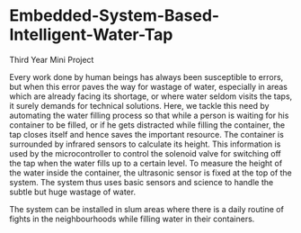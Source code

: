 # Embedded-System-Based-Intelligent-Water-Tap
Third Year Mini Project

Every work done by human beings has always been susceptible to errors, but when this error paves the way for wastage of water, especially in areas which are already facing its shortage, or where water seldom visits the taps, it surely demands for technical solutions. Here, we tackle this need by automating the water filling process so that while a person is waiting for his container to be filled, or if he gets distracted while filling the container, the tap closes itself and hence saves the important resource. The container is surrounded by infrared sensors to calculate its height. This information is used by the microcontroller to control the solenoid valve for switching off the tap when the water fills up to a certain level. To measure the height of the water inside the container, the ultrasonic sensor is fixed at the top of the system. The system thus uses basic sensors and science to handle the subtle but huge wastage of water.

The system can be installed in slum areas where there is a daily routine of fights in the neighbourhoods while filling water in their containers.
